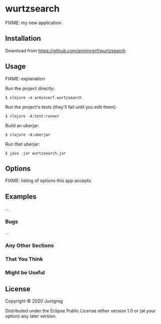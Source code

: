 # wurtzsearch

FIXME: my new application.

## Installation

Download from https://github.com/armincerf/wurtzsearch.

## Usage

FIXME: explanation

Run the project directly:

    $ clojure -m armincerf.wurtzsearch

Run the project's tests (they'll fail until you edit them):

    $ clojure -A:test:runner

Build an uberjar:

    $ clojure -A:uberjar

Run that uberjar:

    $ java -jar wurtzsearch.jar

## Options

FIXME: listing of options this app accepts.

## Examples

...

### Bugs

...

### Any Other Sections
### That You Think
### Might be Useful

## License

Copyright © 2020 Juxtgreg

Distributed under the Eclipse Public License either version 1.0 or (at
your option) any later version.
